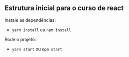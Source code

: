 ## Estrutura inicial para o curso de react

Instale as dependências:

* `yarn install` ou `npm install`

Rode o projeto:

* `yarn start` ou `npm start`
